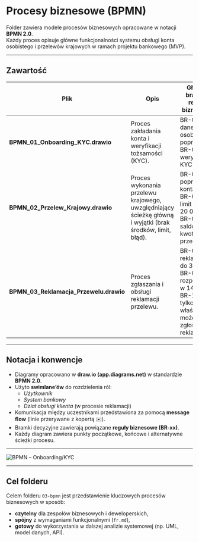 #  Procesy biznesowe (BPMN)

Folder zawiera modele procesów biznesowych opracowane w notacji **BPMN 2.0**.  
Każdy proces opisuje główne funkcjonalności systemu obsługi konta osobistego i przelewów krajowych w ramach projektu bankowego (MVP).

---

##  Zawartość

| Plik | Opis | Główne bramki / reguły biznesowe |
|------|------|-----------------------------------|
| **BPMN_01_Onboarding_KYC.drawio** | Proces zakładania konta i weryfikacji tożsamości (KYC). | BR-01 – dane osobowe poprawne<br>BR-02 – weryfikacja KYC ≤ 24h |
| **BPMN_02_Przelew_Krajowy.drawio** | Proces wykonania przelewu krajowego, uwzględniający ścieżkę główną i wyjątki (brak środków, limit, błąd). | BR-04 – poprawność konta IBAN<br>BR-05 – limit dzienny 20 000 PLN<br>BR-06 – saldo ≥ kwota przelewu |
| **BPMN_03_Reklamacja_Przewelu.drawio** | Proces zgłaszania i obsługi reklamacji przelewu. | BR-08 – reklamacja do 30 dni<br>BR-09 – rozpatrzenie w 14 dni<br>BR-10 – tylko właściciel może zgłosić reklamację |

---

##  Notacja i konwencje

- Diagramy opracowano w **draw.io (app.diagrams.net)** w standardzie **BPMN 2.0**.  
- Użyto **swimlane’ów** do rozdzielenia ról:  
  -  *Użytkownik*  
  -  *System bankowy*  
  -  *Dział obsługi klienta* (w procesie reklamacji)
- Komunikacja między uczestnikami przedstawiona za pomocą **message flow** (linie przerywane z kopertą ✉️).  
- Bramki decyzyjne zawierają powiązane **reguły biznesowe (BR-xx)**.  
- Każdy diagram zawiera punkty początkowe, końcowe i alternatywne ścieżki procesu.

---

![BPMN – Onboarding/KYC](./BPMN_01_Onboarding_KYC.png)

---

##  Cel folderu

Celem folderu `03-bpmn` jest przedstawienie kluczowych procesów biznesowych w sposób:
- **czytelny** dla zespołów biznesowych i deweloperskich,  
- **spójny** z wymaganiami funkcjonalnymi (`fr.md`),  
- **gotowy** do wykorzystania w dalszej analizie systemowej (np. UML, model danych, API).
